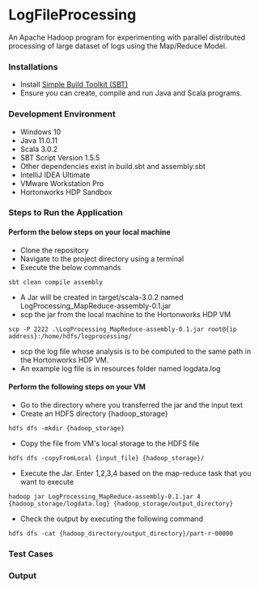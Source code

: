 # LogFileProcessing
An Apache Hadoop program for experimenting with parallel distributed processing of large dataset of logs using the Map/Reduce Model.

### Installations
+ Install [Simple Build Toolkit (SBT)](https://www.scala-sbt.org/1.x/docs/index.html)
+ Ensure you can create, compile and run Java and Scala programs.

### Development Environment
+ Windows 10
+ Java 11.0.11
+ Scala 3.0.2
+ SBT Script Version 1.5.5
+ Other dependencies exist in build.sbt and assembly.sbt
+ IntelliJ IDEA Ultimate
+ VMware Workstation Pro
+ Hortonworks HDP Sandbox

### Steps to Run the Application
#### Perform the below steps on your local machine
+ Clone the repository
+ Navigate to the project directory using a terminal
+ Execute the below commands
```
sbt clean compile assembly
```
+ A Jar will be created in target/scala-3.0.2 named LogProcessing_MapReduce-assembly-0.1.jar
+ scp the jar from the local machine to the Hortonworks HDP VM
```
scp -P 2222 .\LogProcessing_MapReduce-assembly-0.1.jar root@{ip address}:/home/hdfs/logprocessing/
```
+ scp the log file whose analysis is to be computed to the same path in the Hortonworks HDP VM.
+ An example log file is in resources folder named logdata.log

#### Perform the following steps on your VM
+ Go to the directory where you transferred the jar and the input text
+ Create an HDFS directory {hadoop_storage}
```
hdfs dfs -mkdir {hadoop_storage}
```
+ Copy the file from VM's local storage to the HDFS file
```
hdfs dfs -copyFromLocal {input_file} {hadoop_storage}/
```
+ Execute the Jar. Enter 1,2,3,4 based on the map-reduce task that you want to execute
```
hadoop jar LogProcessing_MapReduce-assembly-0.1.jar 4 {hadoop_storage/logdata.log} {hadoop_storage/output_directory}
```
+ Check the output by executing the following command
```
hdfs dfs -cat {hadoop_directory/output_directory}/part-r-00000
```

### Test Cases


### Output
